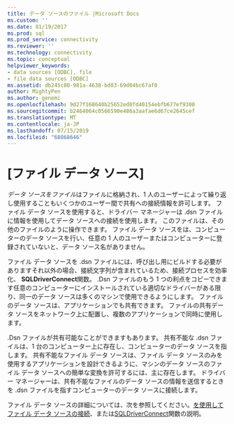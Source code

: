 ```yaml
---
title: データ ソースのファイル |Microsoft Docs
ms.custom: ''
ms.date: 01/19/2017
ms.prod: sql
ms.prod_service: connectivity
ms.reviewer: ''
ms.technology: connectivity
ms.topic: conceptual
helpviewer_keywords:
- data sources [ODBC], file
- file data sources [ODBC]
ms.assetid: db245c80-981a-4638-bd03-69d04bc67af0
author: MightyPen
ms.author: genemi
ms.openlocfilehash: 9d27f168640b25652ed0fd40154ebfb677ef9300
ms.sourcegitcommit: b2464064c0566590e486a3aafae6d67ce2645cef
ms.translationtype: MT
ms.contentlocale: ja-JP
ms.lasthandoff: 07/15/2019
ms.locfileid: "68068646"
---
```

# <a name="file-data-sources"></a>[ファイル データ ソース]
*データ ソースをファイル*はファイルに格納され、1 人のユーザーによって繰り返し使用することもいくつかのユーザー間で共有への接続情報を許可します。 ファイル データ ソースを使用すると、ドライバー マネージャーは .dsn ファイルに情報を使用してデータ ソースへの接続を使用します。 このファイルは、その他のファイルのように操作できます。 ファイル データ ソースをは、コンピューターのデータ ソースを行い、任意の 1 人のユーザーまたはコンピューターに登録されていないと、データ ソース名がありません。  
  
 ファイル データ ソースを .dsn ファイルには、呼び出し用にビルドする必要がありますそれ以外の場合、接続文字列が含まれているため、接続プロセスを効率化、 **SQLDriverConnect**関数。 .Dsn ファイルのもう 1 つの利点をコピーできます任意のコンピューターにインストールされている適切なドライバーがある限り、同一のデータ ソースは多くのマシンで使用できるようにします。 ファイルのデータ ソースは、アプリケーションでも共有できます。 ファイルの共有データ ソースをネットワーク上に配置し、複数のアプリケーションで同時に使用します。  
  
 .Dsn ファイルが共有可能なことができますもあります。 共有不能な .dsn ファイルは、1 台のコンピューター上に存在し、コンピューターのデータ ソースを指します。 共有不能なファイル データ ソースは、ファイル データ ソースのみを使用するアプリケーションを設計できるように、マシンのデータ ソースのファイル データ ソースへの簡単な変換を許可するには、主に存在します。 ドライバー マネージャーは、共有不能なファイルのデータ ソースの情報を送信するときを .dsn ファイルを指すコンピューターのデータ ソースに接続します。  
  
 ファイル データ ソースの詳細については、次を参照してください。[を使用してファイル データ ソースの接続](../../odbc/reference/develop-app/connecting-using-file-data-sources.md)、または[SQLDriverConnect](../../odbc/reference/syntax/sqldriverconnect-function.md)関数の説明。
